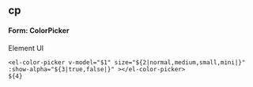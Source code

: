 ## cp
#### Form: ColorPicker
Element UI <el-color-picker>
```
<el-color-picker v-model="$1" size="${2|normal,medium,small,mini|}" :show-alpha="${3|true,false|}" ></el-color-picker>
${4}
```